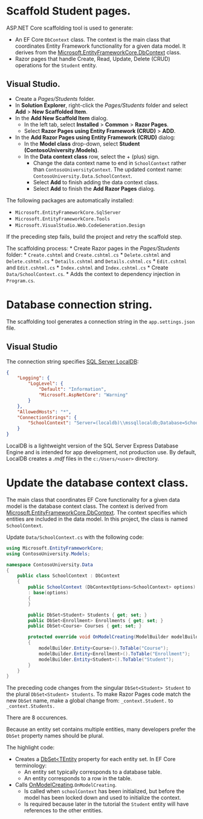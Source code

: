 # Scaffold Student pages.

ASP.NET Core scaffolding tool is used to generate:
* An EF Core `DbContext` class. The context is the main class that coordinates Entity Framework functionality for a given data model. It derives from the [Microsoft.EntityFrameworkCore.DbContext](https://learn.microsoft.com/en-us/dotnet/api/microsoft.entityframeworkcore.dbcontext) class.
* Razor pages that handle Create, Read, Update, Delete (CRUD) operations for the `Student` entity. 

## Visual Studio.
* Create a *Pages/Students* folder.
* In **Solution Explorer**, right-click the *Pages/Students* folder and select **Add** > **New Scaffolded Item**.
* In the **Add New Scaffold Item** dialog.
    * In the left tab, select **Installed** > **Common** > **Razor Pages**.
    * Select **Razor Pages using Entity Framework (CRUD)** > **ADD**.
* In the **Add Razor Pages using Entity Framework (CRUD)** dialog:
    * In the **Model class** drop-down, select **Student (ContosoUniversity.Models)**.
    * In the **Data context class** row, select the + (plus) sign.
        * Change the data context name to end in `SchoolContext` rather than `ContosoUniversityContext`. The updated context name: `ContosoUniversity.Data.SchoolContext`.
        * Select **Add** to finish adding the data context class.
        * Select **Add** to finish the **Add Razor Pages** dialog.

The following packages are automatically installed:
* `Microsoft.EntityFrameworkCore.SqlServer`
* `Microsoft.EntityFrameworkCore.Tools`
* `Microsoft.VisualStudio.Web.CodeGeneration.Design`

If the preceding step fails, build the project and retry the scaffold step.

The scaffolding process:
    * Create Razor pages in the *Pages/Students* folder:
        * `Create.cshtml` and `Create.cshtml.cs`
        * `Delete.cshtml` and `Delete.cshtml.cs`
        * `Details.cshtml` and `Details.cshtml.cs`
        * `Edit.cshtml` and `Edit.cshtml.cs`
        * `Index.cshtml` and `Index.cshtml.cs`
    * Create `Data/SchoolContext.cs`.
    * Adds the context to dependency injection in `Program.cs`.

# Database connection string.
The scaffolding tool generates a connection string in the `app.settings.json` file.

## Visual Studio
The connection string specifies [SQL Server LocalDB](https://learn.microsoft.com/en-us/sql/database-engine/configure-windows/sql-server-2016-express-localdb):

```json
{
    "Logging": {
        "LogLevel": {
            "Default": "Information",
            "Microsoft.AspNetCore": "Warning"
        }
    },
    "AllowedHosts": "*",
    "ConnectionStrings": {
        "SchoolContext": "Server=(localdb)\\mssqllocaldb;Database=SchoolContext-0e9;Trusted_Connection=True;MultipleActiveResultSets=true"
    }
}
```
LocalDB is a lightweight version of the SQL Server Express Database Engine and is intended for app development, not production use. By default, LocalDB creates a *.mdf* files in the `c:/Users/<user>` directory. 

# Update the database context class.
The main class that coordinates EF Core functionality for a given data model is the database context class. The context is derived from [Microsoft.EntityFrameworkCore.DbContext](https://learn.microsoft.com/en-us/dotnet/api/microsoft.entityframeworkcore.dbcontext). The context specifies which entities are included in the data model. In this project, the class is named `SchoolContext`.

Update `Data/SchoolContext.cs` with the following code:

```cs
using Microsoft.EntityFrameworkCore;
using ContosoUniversity.Models;

namespace ContosoUniversity.Data
{
    public class SchoolContext : DbContext
    {
        public SchoolContext (DbContextOptions<SchoolContext> options)
        : base(options)
        {
        }

        public DbSet<Student> Students { get; set; }
        public DbSet<Enrollment> Enrollments { get; set; }
        public DbSet<Course> Courses { get; set; }

        protected override void OnModelCreating(ModelBuilder modelBuilder)
        {
            modelBuilder.Entity<Course>().ToTable("Course");
            modelBuilder.Entity<Enrollment>().ToTable("Enrollment");
            modelBuilder.Entity<Student>().ToTable("Student");
        }
    }
}
```
The preceding code changes from the singular `DbSet<Student> Student` to the plural `DbSet<Student> Students`. To make Razor Pages code match the new `DbSet` name, make a global change from: `_context.Student.` to `_context.Students.`

There are 8 occurences.

Because an entity set contains multiple entities, many developers prefer the `DbSet` property names should be plural.

The highlight code:
* Creates a [DbSet<TEntity](https://learn.microsoft.com/en-us/dotnet/api/microsoft.entityframeworkcore.dbset-1) property for each entity set. In EF Core terminology:
    * An entity set typically corresponds to a database table.
    * An entity corresponds to a row in the table.
* Calls [OnModelCreating](https://learn.microsoft.com/en-us/dotnet/api/microsoft.entityframeworkcore.dbcontext.onmodelcreating).`OnModelCreating`.
    * Is called when `schoolContext` has been initialized, but before the model has been locked down and used to initialize the context.
    * Is required because later in the tutorial the `Student` entity will have references to the other entities.